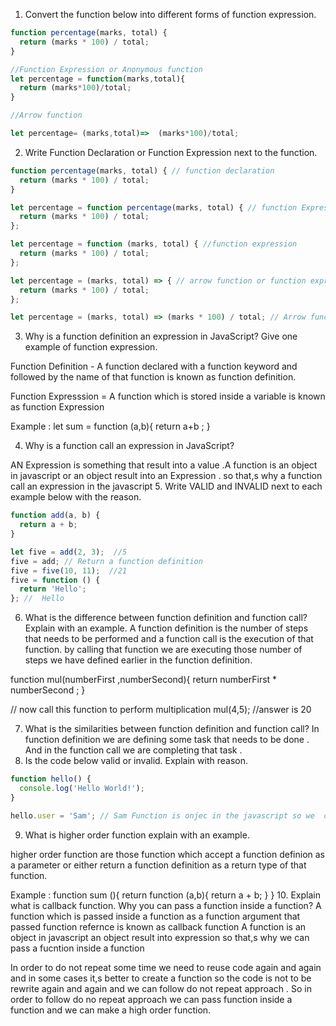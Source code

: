 1. Convert the function below into different forms of function expression.

```js
function percentage(marks, total) {
  return (marks * 100) / total;
}

//Function Expression or Anonymous function
let percentage = function(marks,total){
  return (marks*100)/total;
}

//Arrow function 

let percentage= (marks,total)=>  (marks*100)/total;

```

2. Write Function Declaration or Function Expression next to the function.

```js
function percentage(marks, total) { // function declaration
  return (marks * 100) / total;
}

```

```js
let percentage = function percentage(marks, total) { // function Expression 
  return (marks * 100) / total;
};
```

```js
let percentage = function (marks, total) { //function expression
  return (marks * 100) / total;
};
```

```js
let percentage = (marks, total) => { // arrow function or function expression
  return (marks * 100) / total;
};
```

```js
let percentage = (marks, total) => (marks * 100) / total; // Arrow function one  line implicit return 
```

3. Why is a function definition an expression in JavaScript? Give one example of function expression.

Function Definition - A function declared with a  function  keyword  and followed by the name of that function 
 is known as  function definition.

Function Expresssion = A function which is stored  inside a  variable  is known as  function Expression

Example  :
let sum = function (a,b){
  return a+b ;
}

4. Why is a function call an expression in JavaScript?

 AN Expression is something that result into a value .A function is  an  object in javascript  or an object result into an Expression . so that,s  why a function call an expression in the javascript
5. Write VALID and INVALID next to each example below with the reason.

```js
function add(a, b) {
  return a + b;
}

let five = add(2, 3);  //5
five = add; // Return a function definition
five = five(10, 11);  //21
five = function () {
  return 'Hello';
}; //  Hello
```

6. What is the difference between function definition and function call? Explain with an example.
A function definition is  the number of steps that needs to be performed  and  a function call is the execution of that function.
by calling that function we are  executing those number of steps we have defined earlier in the function definition.

function mul(numberFirst ,numberSecond){
  return numberFirst * numberSecond ;
}

// now call this function to perform multiplication 
mul(4,5); //answer is 20

7. What is the similarities between function definition and function call?
In function definition we are defining some task that needs to be done . And in the function call we are completing that task .
8. Is the code below valid or invalid. Explain with reason.

```js
function hello() {
  console.log('Hello World!');
}

hello.user = 'Sam'; // Sam Function is onjec in the javascript so we  can do like this  or either we can use this function
```

9. What is higher order function explain with an example.

higher order function are those   function which accept  a function definion as  a parameter or either return a function definition as a return type of that function.

Example :
function sum (){
  return function (a,b){
    return a + b;
  }
}
10. Explain what is callback function. Why you can pass a function inside a function?
A function which  is passed inside  a function as a function argument that passed function refernce is known as callback function
A function is an object in javascript an object result into expression so that,s why we can pass a fucntion inside a function

In order to do not repeat some time we need to reuse code again and again and in some cases it,s better to create a function so the code is not to be rewrite again and again and we  can follow do not repeat approach .  So  in order to follow do no repeat approach we can pass function inside  a function and we can make  a high order function.